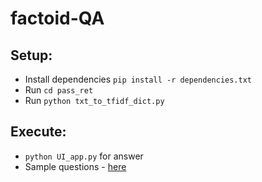 # factoid-QA

## Setup:
- Install dependencies `pip install -r dependencies.txt`
- Run `cd pass_ret`
- Run `python txt_to_tfidf_dict.py`

## Execute:
- `python UI_app.py` for answer
- Sample questions - [here](https://github.com/akashmondal1810/factoid-QA/blob/master/documents/Question.csv)
